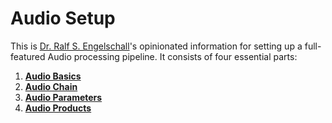 
Audio Setup
===========

This is [Dr. Ralf S. Engelschall](https://engelschall.com)'s
opinionated information for setting up a
full-featured Audio processing pipeline. It consists of
four essential parts:

1. [**Audio Basics**](audio-basics.md)
2. [**Audio Chain**](audio-chain.md)
3. [**Audio Parameters**](audio-params.md)
4. [**Audio Products**](audio-products.md)

